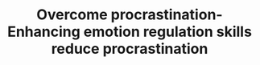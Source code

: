 --- 
abstract: '' 
authors: 
 - M Eckert
 -  admin
 -  D Lehr
 -  B Sieland
 -  M Berking
doi: '10.1016/j.lindif.2016.10.001' 
featured: false 
publication: '*Learning and Individual Differences*, 104' 
publication_short: '' 
publishDate: '2016-01-01' 
title: 'Overcome procrastination- Enhancing emotion regulation skills reduce procrastination' 
url_code: '' 
url_dataset: '' 
url_pdf: '' 
url_poster: '' 
url_project: '' 
url_slides: '' 
url_source: '' 
url_video: '' 
---